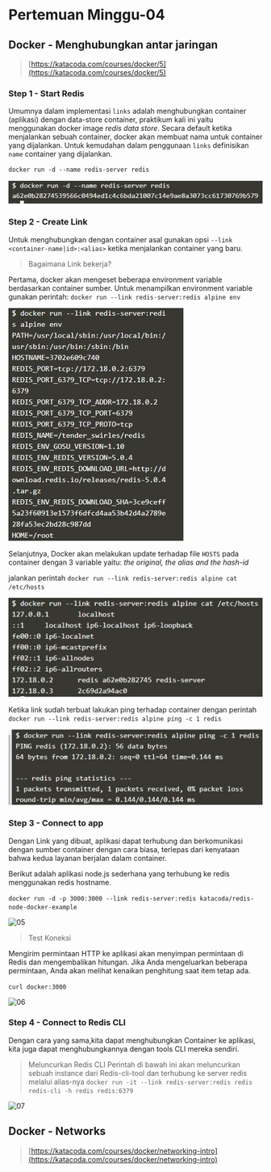 # Pertemuan Minggu-04

## Docker - Menghubungkan antar jaringan

>[https://katacoda.com/courses/docker/5](https://katacoda.com/courses/docker/5)

### Step 1 - Start Redis

Umumnya dalam implementasi `links` adalah menghubungkan container (aplikasi) dengan data-store container, praktikum kali ini yaitu menggunakan docker image _redis data store_. Secara default ketika menjalankan sebuah container, docker akan membuat nama untuk container yang dijalankan. Untuk kemudahan dalam penggunaan `links` definisikan `name` container yang dijalankan.

```markdown
docker run -d --name redis-server redis
```
![01](images/1.jpg)
### Step 2 - Create Link

Untuk menghubungkan dengan container asal gunakan opsi `--link <container-name|id>:<alias>` ketika menjalankan container yang baru.

> Bagaimana Link bekerja?

Pertama, docker akan mengeset beberapa environment variable berdasarkan container sumber. Untuk menampilkan environment variable gunakan perintah: `docker run --link redis-server:redis alpine env`

![02](images/2.jpg)

Selanjutnya, Docker akan melakukan update terhadap file `HOSTS` pada container dengan 3 variable yaitu: _the original, the alias and the hash-id_

jalankan perintah `docker run --link redis-server:redis alpine cat /etc/hosts`

![03](images/3.jpg)

Ketika link sudah terbuat lakukan ping terhadap container dengan perintah `docker run --link redis-server:redis alpine ping -c 1 redis`

![04](images/4.jpg)

### Step 3 - Connect to app

Dengan Link yang dibuat, aplikasi dapat terhubung dan berkomunikasi dengan sumber container dengan cara biasa, terlepas dari kenyataan bahwa kedua layanan berjalan dalam container.

Berikut adalah aplikasi node.js sederhana yang terhubung ke redis menggunakan redis hostname.

```docker run -d -p 3000:3000 --link redis-server:redis katacoda/redis-node-docker-example```

![05](images/5.jpg)

> Test Koneksi

Mengirim permintaan HTTP ke aplikasi akan menyimpan permintaan di Redis dan mengembalikan hitungan. Jika Anda mengeluarkan beberapa permintaan, Anda akan melihat kenaikan penghitung saat item tetap ada.

```curl docker:3000```

![06](images/6.jpg)

### Step 4 - Connect to Redis CLI

Dengan cara yang sama,kita dapat menghubungkan Container ke aplikasi, kita juga dapat menghubungkannya dengan tools CLI mereka sendiri.

>Meluncurkan Redis CLI
Perintah di bawah ini akan meluncurkan sebuah instance dari  Redis-cli-tool dan terhubung ke server redis melalui alias-nya
```docker run -it --link redis-server:redis redis redis-cli -h redis redis:6379```

![07](images/7.jpg)

## Docker - Networks

>[https://katacoda.com/courses/docker/networking-intro](https://katacoda.com/courses/docker/networking-intro)